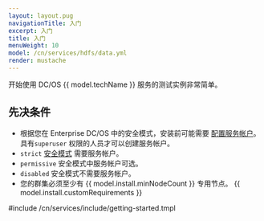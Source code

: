 ```yaml
---
layout: layout.pug
navigationTitle: 入门
excerpt: 入门
title: 入门
menuWeight: 10
model: /cn/services/hdfs/data.yml
render: mustache
---
```


开始使用 DC/OS {{ model.techName }} 服务的测试实例非常简单。

## 先决条件

- 根据您在 Enterprise DC/OS 中的安全模式，安装前可能需要 [配置服务帐户](services/hdfs/2.2.0-2.6.0-cdh5.11.0/security/)。具有`superuser` 权限的人员才可以创建服务帐户。
 - `strict` [安全模式](/latest/security/ent/#security-modes) 需要服务帐户。
 - `permissive` 安全模式中服务帐户可选。
 - `disabled` 安全模式不需要服务帐户。
- 您的群集必须至少有 {{ model.install.minNodeCount }} 专用节点。
{{ model.install.customRequirements }}

#include /cn/services/include/getting-started.tmpl

